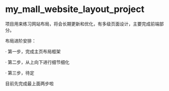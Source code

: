 # my_mall_website_layout_project
项目用来练习网站布局，将会长期更新和优化，有多级页面设计，主要完成前端部分。

布局进阶安排：

· 第一步，完成主页布局框架

· 第二步，从上向下进行细节细化

· 第三步，待定


目前先完成最上面两步啦
